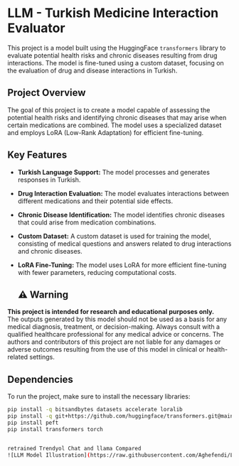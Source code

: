 # **LLM - Turkish Medicine Interaction Evaluator**

This project is a model built using the HuggingFace `transformers` library to evaluate potential health risks and chronic diseases resulting from drug interactions. The model is fine-tuned using a custom dataset, focusing on the evaluation of drug and disease interactions in Turkish.

## **Project Overview**

The goal of this project is to create a model capable of assessing the potential health risks and identifying chronic diseases that may arise when certain medications are combined. The model uses a specialized dataset and employs LoRA (Low-Rank Adaptation) for efficient fine-tuning.

## **Key Features**

- **Turkish Language Support:** The model processes and generates responses in Turkish.
- **Drug Interaction Evaluation:** The model evaluates interactions between different medications and their potential side effects.
- **Chronic Disease Identification:** The model identifies chronic diseases that could arise from medication combinations.
- **Custom Dataset:** A custom dataset is used for training the model, consisting of medical questions and answers related to drug interactions and chronic diseases.
- **LoRA Fine-Tuning:** The model uses LoRA for more efficient fine-tuning with fewer parameters, reducing computational costs.

  ## ⚠️ Warning

**This project is intended for research and educational purposes only.**  
The outputs generated by this model should not be used as a basis for any medical diagnosis, treatment, or decision-making. Always consult with a qualified healthcare professional for any medical advice or concerns. The authors and contributors of this project are not liable for any damages or adverse outcomes resulting from the use of this model in clinical or health-related settings.


## **Dependencies**

To run the project, make sure to install the necessary libraries:

```bash
pip install -q bitsandbytes datasets accelerate loralib
pip install -q git+https://github.com/huggingface/transformers.git@main git+https://github.com/huggingface/peft.git
pip install peft
pip install transformers torch 


retrained Trendyol Chat and llama Compared
![LLM Model Illustration](https://raw.githubusercontent.com/Aghefendi/LLM/main/image.png)
